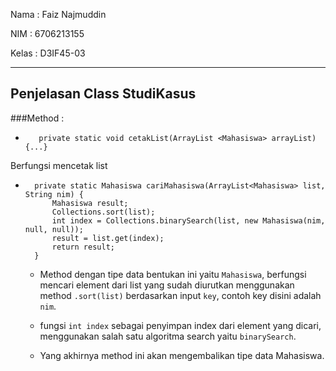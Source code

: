 Nama : Faiz Najmuddin

NIM : 6706213155

Kelas : D3IF45-03

---

## Penjelasan Class StudiKasus

###Method :

* ```
     private static void cetakList(ArrayList <Mahasiswa> arrayList)  {...}
  ```
Berfungsi mencetak list

* ```
    private static Mahasiswa cariMahasiswa(ArrayList<Mahasiswa> list, String nim) {
        Mahasiswa result;
        Collections.sort(list);
        int index = Collections.binarySearch(list, new Mahasiswa(nim, null, null));
        result = list.get(index);
        return result;
    } 
  ```
  - Method dengan tipe data bentukan ini yaitu `Mahasiswa`,
berfungsi mencari element dari list yang sudah diurutkan menggunakan method `.sort(list)`
berdasarkan input `key`, contoh key disini adalah `nim`. 

  - fungsi `int index` sebagai penyimpan index dari element yang dicari, 
menggunakan salah satu algoritma search yaitu `binarySearch`.

  - Yang akhirnya method ini akan mengembalikan tipe data Mahasiswa.



